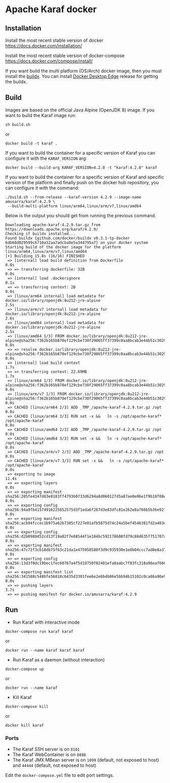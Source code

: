 <!--
    Licensed to the Apache Software Foundation (ASF) under one
    or more contributor license agreements.  See the NOTICE file
    distributed with this work for additional information
    regarding copyright ownership.  The ASF licenses this file
    to you under the Apache License, Version 2.0 (the
    "License"); you may not use this file except in compliance
    with the License.  You may obtain a copy of the License at

      http://www.apache.org/licenses/LICENSE-2.0

    Unless required by applicable law or agreed to in writing,
    software distributed under the License is distributed on an
    "AS IS" BASIS, WITHOUT WARRANTIES OR CONDITIONS OF ANY
    KIND, either express or implied.  See the License for the
    specific language governing permissions and limitations
    under the License.
-->
# Apache Karaf docker

## Installation

Install the most recent stable version of docker
https://docs.docker.com/installation/

Install the most recent stable version of docker-compose
https://docs.docker.com/compose/install/

If you want build the multi platform (OS/Arch) docker image, then you must install
the [buildx](https://docs.docker.com/buildx/working-with-buildx/). You can install
[Docker Desktop Edge](https://docs.docker.com/docker-for-mac/edge-release-notes/) release for getting the buildx.

## Build

Images are based on the official Java Alpine (OpenJDK 8) image. If you want to
build the Karaf image run:

```
sh build.sh
```

or

```
docker build -t karaf .
```

If you want to build the container for a specific version of Karaf
you can configure it with the `KARAF_VERSION` arg:

```
docker build --build-arg KARAF_VERSION=4.2.0 -t "karaf:4.2.0" karaf
```

If you want to build the container for a specific version of Karaf and
specific version of the platform and finally push on the docker hub repository,
you can configure it with the command:

```
./build.sh --from-release --karaf-version 4.2.9 --image-name amusarra/karaf:4.2.9 \
 --build-multi-platform linux/arm64,linux/arm/v7,linux/amd64
```

Below is the output you should get from running the previous command.

```
Downloading apache-karaf-4.2.9.tar.gz from https://downloads.apache.org/karaf/4.2.9/
Checking if buildx installed...
Found buildx {github.com/docker/buildx v0.3.1-tp-docker 6db68d029599c6710a32aa7adcba8e5a344795a7} on your docker system
Starting build of the docker image for the platform linux/arm64,linux/arm/v7,linux/amd64
[+] Building 15.8s (16/16) FINISHED
 => [internal] load build definition from Dockerfile                                                                                                                         0.0s
 => => transferring dockerfile: 32B                                                                                                                                          0.0s
 => [internal] load .dockerignore                                                                                                                                            0.1s
 => => transferring context: 2B                                                                                                                                              0.0s
 => [linux/arm64 internal] load metadata for docker.io/library/openjdk:8u212-jre-alpine                                                                                      2.5s
 => [linux/arm/v7 internal] load metadata for docker.io/library/openjdk:8u212-jre-alpine                                                                                     2.6s
 => [linux/amd64 internal] load metadata for docker.io/library/openjdk:8u212-jre-alpine                                                                                      2.5s
 => [linux/amd64 1/3] FROM docker.io/library/openjdk:8u212-jre-alpine@sha256:f362b165b870ef129cbe730f29065ff37399c0aa8bcab3e44b51c302938c9193                                0.0s
 => => resolve docker.io/library/openjdk:8u212-jre-alpine@sha256:f362b165b870ef129cbe730f29065ff37399c0aa8bcab3e44b51c302938c9193                                            0.0s
 => [internal] load build context                                                                                                                                            1.7s
 => => transferring context: 22.69MB                                                                                                                                         1.7s
 => [linux/arm64 1/3] FROM docker.io/library/openjdk:8u212-jre-alpine@sha256:f362b165b870ef129cbe730f29065ff37399c0aa8bcab3e44b51c302938c9193                                0.0s
 => [linux/arm/v7 1/3] FROM docker.io/library/openjdk:8u212-jre-alpine@sha256:f362b165b870ef129cbe730f29065ff37399c0aa8bcab3e44b51c302938c9193                               0.0s
 => CACHED [linux/arm64 2/3] ADD _TMP_/apache-karaf-4.2.9.tar.gz /opt                                                                                                        0.0s
 => CACHED [linux/arm64 3/3] RUN set -x &&   ln -s /opt/apache-karaf* /opt/apache-karaf                                                                                      0.0s
 => CACHED [linux/amd64 2/3] ADD _TMP_/apache-karaf-4.2.9.tar.gz /opt                                                                                                        0.0s
 => CACHED [linux/amd64 3/3] RUN set -x &&   ln -s /opt/apache-karaf* /opt/apache-karaf                                                                                      0.0s
 => CACHED [linux/arm/v7 2/3] ADD _TMP_/apache-karaf-4.2.9.tar.gz /opt                                                                                                       0.0s
 => CACHED [linux/arm/v7 3/3] RUN set -x &&   ln -s /opt/apache-karaf* /opt/apache-karaf                                                                                     0.0s
 => exporting to image                                                                                                                                                      11.4s
 => => exporting layers                                                                                                                                                      0.0s
 => => exporting manifest sha256:205fe4347d83e0183ff479360733d6294a8d060127d5a87ae0e06e1f9b18f08e                                                                            0.0s
 => => exporting config sha256:94a9fb41574916225852575d3f1eda6f267d3e83dfc81e262e8a766b5b36e92f                                                                              0.0s
 => => exporting manifest sha256:acb94fccec1b975a62b7385cf227e01afb5875d74c24a5bef4546381fd2a483e                                                                            0.0s
 => => exporting config sha256:d2b0989d52cd13f19a02f7e88544f1e184bc592178608fd79c88d635f751707a                                                                              0.0s
 => => exporting manifest sha256:47c72f3cb18db75f63c21da1e475958580f3d9c935930e1e8b04ccc7ad0e8a37                                                                            0.0s
 => => exporting config sha256:13d3f0dc19bec1fec60767a4f5d19750f02401efa0aabc7f83fc318a96eaf660                                                                              0.0s
 => => exporting manifest list sha256:341588c548bfe56818c6435d3301fee6e2e6b4b06e5bb94b15102c0ca86a90e9                                                                       0.0s
 => => pushing layers                                                                                                                                                        3.7s
 => => pushing manifest for docker.io/amusarra/karaf:4.2.9
```

## Run

* Run Karaf with interactive mode

```
docker-compose run karaf karaf
```

or 

```
docker run --name karaf karaf karaf
```

* Run Karaf as a daemon (without interaction)

```
docker-compose up
```

or 

```
docker run --name karaf
```

* Kill Karaf

```
docker-compose kill
```

or

```
docker kill karaf
```

### Ports

* The Karaf SSH server is on `8101`
* The Karaf WebContainer is on `8888`
* The Karaf JMX MBean server is on `1099` (default, not exposed to host) and `44444` (default, not exposed to host)

Edit the `docker-compose.yml` file to edit port settings.
